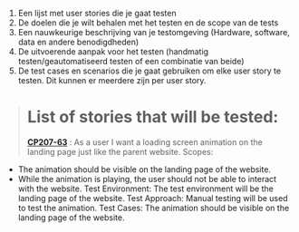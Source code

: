 1. Een lijst met user stories die je gaat testen
2. De doelen die je wilt behalen met het testen en de scope van de tests
3. Een nauwkeurige beschrijving van je testomgeving (Hardware, software, data en andere benodigdheden)
4. De uitvoerende aanpak voor het testen (handmatig testen/geautomatiseerd testen of een combinatie van beide)
5. De test cases en scenarios die je gaat gebruiken om elke user story te testen. Dit kunnen er meerdere zijn per user story.

> # **List of stories that will be tested:**
> **[CP207-63](https://xr-vision.atlassian.net/browse/CP2077-63)** : As a user I want a loading screen animation on the landing page just like the parent website.
Scopes: 
- The animation should be visible on the landing page of the website.
- While the animation is playing, the user should not be able to interact with the website.
Test Environment: The test environment will be the landing page of the website.
Test Approach: Manual testing will be used to test the animation.
Test Cases: The animation should be visible on the landing page of the website.
